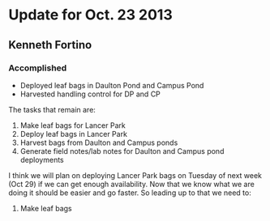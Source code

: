 # Update for Oct. 23 2013
## Kenneth Fortino


### Accomplished

* Deployed leaf bags in Daulton Pond and Campus Pond
* Harvested handling control for DP and CP


The tasks that remain are:

1) Make leaf bags for Lancer Park
2) Deploy leaf bags in Lancer Park
3) Harvest bags from Daulton and Campus ponds
4) Generate field notes/lab notes for Daulton and Campus pond deployments

I think we will plan on deploying Lancer Park bags on Tuesday of next week (Oct 29) if we can get enough availability.  Now that we know what we are doing it should be easier and go faster.  So leading up to that we need to:
  1) Make leaf bags
